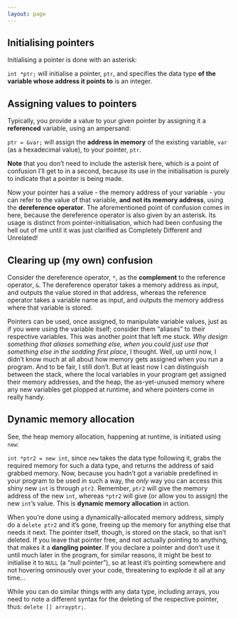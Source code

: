 ```yaml
---
layout: page
---
```

## Initialising pointers

Initialising a pointer is done with an asterisk:

`int *ptr;` will initialise a pointer, `ptr`, and specifies the data type **of the variable whose address it points to** is an integer.

## Assigning values to pointers

Typically, you provide a value to your given pointer by assigning it a **referenced** variable, using an ampersand:

`ptr = &var;` will assign the **address in memory** of the existing variable, `var` (as a hexadecimal value), to your pointer, `ptr`.

**Note** that you don’t need to include the asterisk here, which is a point of confusion I’ll get to in a second, because its use in the initialisation is purely to indicate that a pointer is being made.

Now your pointer has a value - the memory address of your variable - you can refer to the value of that variable, **and not its memory address**, using the **dereference operator**. The aforementioned point of confusion comes in here, because the dereference operator is also given by an asterisk. Its usage is distinct from pointer-initialisation, which had been confusing the hell out of me until it was just clarified as Completely Different and Unrelated!

## Clearing up (my own) confusion

Consider the dereference operator, `*`, as the **complement** to the reference operator, `&`. The dereference operator takes a memory address as input, and outputs the value stored in that address, whereas the reference operator takes a variable name as input, and outputs the memory address where that variable is stored.

Pointers can be used, once assigned, to manipulate variable values, just as if you were using the variable itself; consider them “aliases” to their respective variables. This was another point that left me stuck. *Why design something that aliases something else, when you could just use that something else in the sodding first place*, I thought. Well, up until now, I didn’t know much at all about how memory gets assigned when you run a program. And to be fair, I still don’t. But at least now I can distinguish between the stack, where the local variables in your program get assigned their memory addresses, and the heap, the as-yet-unused memory where any new variables get plopped at runtime, and where pointers come in really handy.

## Dynamic memory allocation

See, the heap memory allocation, happening at runtime, is initiated using `new`:

`int *ptr2 = new int`, since `new` takes the data type following it, grabs the required memory for such a data type, and returns the address of said grabbed memory. Now, because you hadn’t got a variable predefined in your program to be used in such a way, the *only* way you can access this shiny new `int` is through `ptr2`. Remember, `ptr2` will give the memory address of the new `int`, whereas `*ptr2` will give (or allow you to assign) the new `int`’s value. This is **dynamic memory allocation** in action.

When you’re done using a dynamically-allocated memory address, simply do a `delete ptr2` and it’s gone, freeing up the memory for anything else that needs it next. The pointer itself, though, is stored on the stack, so that isn’t deleted. If you leave that pointer free, and not actually pointing to anything, that makes it a **dangling pointer**. If you declare a pointer and don’t use it until much later in the program, for similar reasons, it might be best to initialise it to `NULL` (a “null pointer”), so at least it’s pointing somewhere and not hovering ominously over your code, threatening to explode it all at any time...

While you can do similar things with any data type, including arrays, you need to note a different syntax for the deleting of the respective pointer, thus: `delete [] arrayptr;`.
